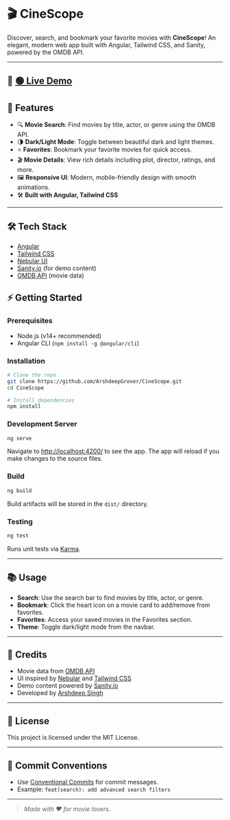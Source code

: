 # 🎬 CineScope

Discover, search, and bookmark your favorite movies with **CineScope**! An elegant, modern web app built with Angular, Tailwind CSS, and Sanity, powered by the OMDB API.

---

## 🚀 [🟢 Live Demo](https://cinescope-lyart.vercel.app)

## 🚀 Features

- 🔍 **Movie Search**: Find movies by title, actor, or genre using the OMDB API.
- 🌗 **Dark/Light Mode**: Toggle between beautiful dark and light themes.
- ⭐ **Favorites**: Bookmark your favorite movies for quick access.
- 🎬 **Movie Details**: View rich details including plot, director, ratings, and more.
- 🖼️ **Responsive UI**: Modern, mobile-friendly design with smooth animations.
- 🛠️ **Built with Angular, Tailwind CSS**

---

## 🛠️ Tech Stack

- [Angular](https://angular.io/)
- [Tailwind CSS](https://tailwindcss.com/)
- [Nebular UI](https://akveo.github.io/nebular/)
- [Sanity.io](https://www.sanity.io/) (for demo content)
- [OMDB API](https://www.omdbapi.com/) (movie data)

## ⚡ Getting Started

### Prerequisites

- Node.js (v14+ recommended)
- Angular CLI (`npm install -g @angular/cli`)

### Installation

```bash
# Clone the repo
git clone https://github.com/ArshdeepGrover/CineScope.git
cd CineScope

# Install dependencies
npm install
```

### Development Server

```bash
ng serve
```

Navigate to [http://localhost:4200/](http://localhost:4200/) to see the app. The app will reload if you make changes to the source files.

### Build

```bash
ng build
```

Build artifacts will be stored in the `dist/` directory.

### Testing

```bash
ng test
```

Runs unit tests via [Karma](https://karma-runner.github.io).

---

## 📚 Usage

- **Search**: Use the search bar to find movies by title, actor, or genre.
- **Bookmark**: Click the heart icon on a movie card to add/remove from favorites.
- **Favorites**: Access your saved movies in the Favorites section.
- **Theme**: Toggle dark/light mode from the navbar.

---

## 🙏 Credits

- Movie data from [OMDB API](https://www.omdbapi.com/)
- UI inspired by [Nebular](https://akveo.github.io/nebular/) and [Tailwind CSS](https://tailwindcss.com/)
- Demo content powered by [Sanity.io](https://www.sanity.io/)
- Developed by [Arshdeep Singh](https://www.arshdeepsingh.info)

---

## 📄 License

This project is licensed under the MIT License.

---

## 📝 Commit Conventions

- Use [Conventional Commits](https://www.conventionalcommits.org/en/v1.0.0/) for commit messages.
- Example: `feat(search): add advanced search filters`

---

> _Made with ❤️ for movie lovers._
